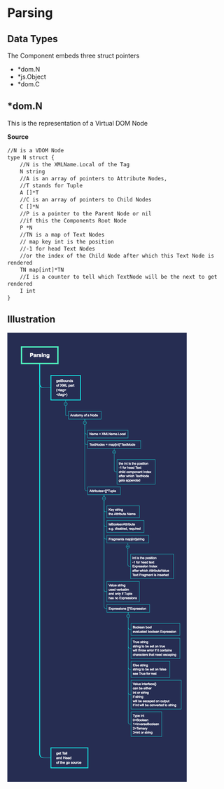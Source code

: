 # Parsing
## Data Types

The Component embeds three struct pointers

- *dom.N
- *js.Object
- *dom.C

## *dom.N

This is the representation of a Virtual DOM Node

**Source**
```
//N is a VDOM Node
type N struct {
	//N is the XMLName.Local of the Tag
	N string
	//A is an array of pointers to Attribute Nodes,
	//T stands for Tuple
	A []*T
	//C is an array of pointers to Child Nodes
	C []*N
	//P is a pointer to the Parent Node or nil 
	//if this the Components Root Node
	P *N
	//TN is a map of Text Nodes
	// map key int is the position
	//-1 for head Text Nodes 
	//or the index of the Child Node after which this Text Node is rendered
	TN map[int]*TN
	//I is a counter to tell which TextNode will be the next to get rendered
	I int
}
```




## Illustration
![Parsing](../diagrams/parsing.png)
